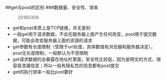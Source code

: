 ##get与post的区别
###数据量、安全性、效率
> 20180306

- get和post本质上是TCP链接，并无差别
- 一般get用于请求数据，不会在服务器上面产生任何改变，post用于提交数据，可能会改变服务器上面的资源的请求
- get参数有长度限制（受限于url长度，具体数值有浏览器和服务器决定），post无长度限制，一般默认为不受限制
- get请求数据的会暴露在地址栏里面，安全性比较低，因为是明文的方式，很容易泄漏信息；所以一般有隐私性的信息都有post提交
- get的执行效率一般比post要好
